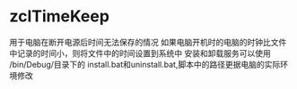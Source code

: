 # zclTimeKeep
用于电脑在断开电源后时间无法保存的情况
如果电脑开机时的电脑的时钟比文件中记录的时间小，则将文件中的时间设置到系统中
安装和卸载服务可以使用 /bin/Debug/目录下的 install.bat和uninstall.bat,脚本中的路径更据电脑的实际环境修改
